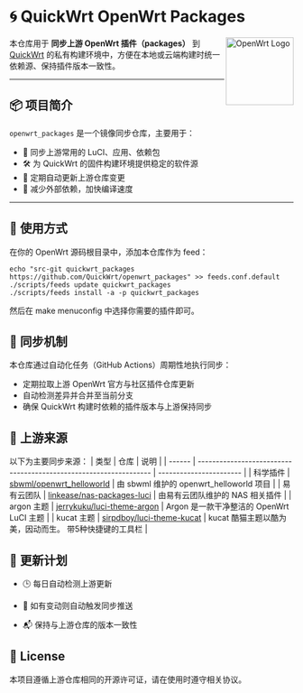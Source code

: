 # 🌀 QuickWrt OpenWrt Packages

<img src="https://git.kejizero.online/zhao/image/raw/branch/main/logo.png" alt="OpenWrt Logo" width="120" align="right">

本仓库用于 **同步上游 OpenWrt 插件（packages）** 到 [QuickWrt](https://github.com/QuickWrt) 的私有构建环境中，方便在本地或云端构建时统一依赖源、保持插件版本一致性。

---

## 📦 项目简介

`openwrt_packages` 是一个镜像同步仓库，主要用于：

- 🧩 同步上游常用的 LuCI、应用、依赖包  
- 🛠️ 为 QuickWrt 的固件构建环境提供稳定的软件源  
- 🔄 定期自动更新上游仓库变更  
- 🧱 减少外部依赖，加快编译速度  

---

## 🚀 使用方式

在你的 OpenWrt 源码根目录中，添加本仓库作为 feed：

```shell
echo "src-git quickwrt_packages https://github.com/QuickWrt/openwrt_packages" >> feeds.conf.default
./scripts/feeds update quickwrt_packages
./scripts/feeds install -a -p quickwrt_packages
```

然后在 make menuconfig 中选择你需要的插件即可。

## 🔁 同步机制

本仓库通过自动化任务（GitHub Actions）周期性地执行同步：

- 定期拉取上游 OpenWrt 官方与社区插件仓库更新
- 自动检测差异并合并至当前分支
- 确保 QuickWrt 构建时依赖的插件版本与上游保持同步

## 🧩 上游来源

以下为主要同步来源：
| 类型     | 仓库                                                                | 说明                      |
| ------ | ----------------------------------------------------------------- | ----------------------- |
| 科学插件   | [sbwml/openwrt_helloworld](https://github.com/sbwml/openwrt_helloworld)           | 由 sbwml 维护的 openwrt_helloworld 项目           |
| 易有云团队  | [linkease/nas-packages-luci](https://github.com/linkease/nas-packages-luci)                   | 由易有云团队维护的 NAS 相关插件           |
| argon 主题   | [jerrykuku/luci-theme-argon](https://github.com/jerrykuku/luci-theme-argon) | Argon 是一款干净整洁的 OpenWrt LuCI 主题               |
| kucat 主题 | [sirpdboy/luci-theme-kucat](https://github.com/sirpdboy/luci-theme-kucat) | kucat 酷猫主题以酷为美，因动而生。 带5种快捷键的工具栏 |


## 📅 更新计划

- 🕒 每日自动检测上游更新

- 🔄 如有变动则自动触发同步推送

- 📬 保持与上游仓库的版本一致性

## 🧡 License

本项目遵循上游仓库相同的开源许可证，请在使用时遵守相关协议。
